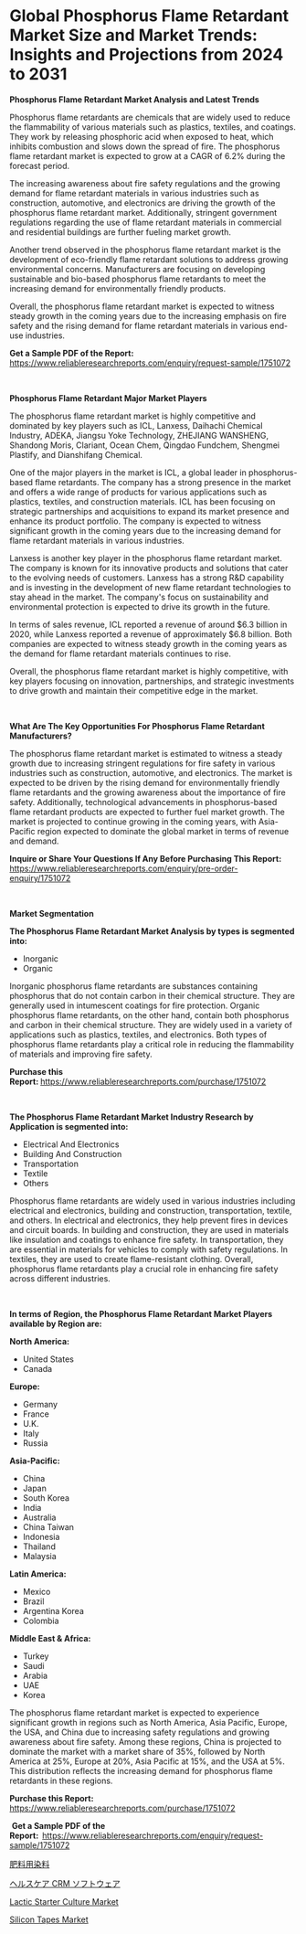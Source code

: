 <p><h1>Global Phosphorus Flame Retardant Market Size and Market Trends: Insights and Projections from 2024 to 2031</h1></p><p><strong>Phosphorus Flame Retardant Market Analysis and Latest Trends</strong></p>
<p><p>Phosphorus flame retardants are chemicals that are widely used to reduce the flammability of various materials such as plastics, textiles, and coatings. They work by releasing phosphoric acid when exposed to heat, which inhibits combustion and slows down the spread of fire. The phosphorus flame retardant market is expected to grow at a CAGR of 6.2% during the forecast period.</p><p>The increasing awareness about fire safety regulations and the growing demand for flame retardant materials in various industries such as construction, automotive, and electronics are driving the growth of the phosphorus flame retardant market. Additionally, stringent government regulations regarding the use of flame retardant materials in commercial and residential buildings are further fueling market growth.</p><p>Another trend observed in the phosphorus flame retardant market is the development of eco-friendly flame retardant solutions to address growing environmental concerns. Manufacturers are focusing on developing sustainable and bio-based phosphorus flame retardants to meet the increasing demand for environmentally friendly products.</p><p>Overall, the phosphorus flame retardant market is expected to witness steady growth in the coming years due to the increasing emphasis on fire safety and the rising demand for flame retardant materials in various end-use industries.</p></p>
<p><strong>Get a Sample PDF of the Report:&nbsp;</strong> <a href="https://www.reliableresearchreports.com/enquiry/request-sample/1751072">https://www.reliableresearchreports.com/enquiry/request-sample/1751072</a></p>
<p>&nbsp;</p>
<p><strong>Phosphorus Flame Retardant Major Market Players</strong></p>
<p><p>The phosphorus flame retardant market is highly competitive and dominated by key players such as ICL, Lanxess, Daihachi Chemical Industry, ADEKA, Jiangsu Yoke Technology, ZHEJIANG WANSHENG, Shandong Moris, Clariant, Ocean Chem, Qingdao Fundchem, Shengmei Plastify, and Dianshifang Chemical.</p><p>One of the major players in the market is ICL, a global leader in phosphorus-based flame retardants. The company has a strong presence in the market and offers a wide range of products for various applications such as plastics, textiles, and construction materials. ICL has been focusing on strategic partnerships and acquisitions to expand its market presence and enhance its product portfolio. The company is expected to witness significant growth in the coming years due to the increasing demand for flame retardant materials in various industries.</p><p>Lanxess is another key player in the phosphorus flame retardant market. The company is known for its innovative products and solutions that cater to the evolving needs of customers. Lanxess has a strong R&D capability and is investing in the development of new flame retardant technologies to stay ahead in the market. The company's focus on sustainability and environmental protection is expected to drive its growth in the future.</p><p>In terms of sales revenue, ICL reported a revenue of around $6.3 billion in 2020, while Lanxess reported a revenue of approximately $6.8 billion. Both companies are expected to witness steady growth in the coming years as the demand for flame retardant materials continues to rise.</p><p>Overall, the phosphorus flame retardant market is highly competitive, with key players focusing on innovation, partnerships, and strategic investments to drive growth and maintain their competitive edge in the market.</p></p>
<p>&nbsp;</p>
<p><strong>What Are The Key Opportunities For Phosphorus Flame Retardant Manufacturers?</strong></p>
<p><p>The phosphorus flame retardant market is estimated to witness a steady growth due to increasing stringent regulations for fire safety in various industries such as construction, automotive, and electronics. The market is expected to be driven by the rising demand for environmentally friendly flame retardants and the growing awareness about the importance of fire safety. Additionally, technological advancements in phosphorus-based flame retardant products are expected to further fuel market growth. The market is projected to continue growing in the coming years, with Asia-Pacific region expected to dominate the global market in terms of revenue and demand.</p></p>
<p><strong>Inquire or Share Your Questions If Any Before Purchasing This Report:</strong> <a href="https://www.reliableresearchreports.com/enquiry/pre-order-enquiry/1751072">https://www.reliableresearchreports.com/enquiry/pre-order-enquiry/1751072</a></p>
<p>&nbsp;</p>
<p><strong>Market Segmentation</strong></p>
<p><strong>The Phosphorus Flame Retardant Market Analysis by types is segmented into:</strong></p>
<p><ul><li>Inorganic</li><li>Organic</li></ul></p>
<p><p>Inorganic phosphorus flame retardants are substances containing phosphorus that do not contain carbon in their chemical structure. They are generally used in intumescent coatings for fire protection. Organic phosphorus flame retardants, on the other hand, contain both phosphorus and carbon in their chemical structure. They are widely used in a variety of applications such as plastics, textiles, and electronics. Both types of phosphorus flame retardants play a critical role in reducing the flammability of materials and improving fire safety.</p></p>
<p><strong>Purchase this Report:&nbsp;</strong><a href="https://www.reliableresearchreports.com/purchase/1751072">https://www.reliableresearchreports.com/purchase/1751072</a></p>
<p>&nbsp;</p>
<p><strong>The Phosphorus Flame Retardant Market Industry Research by Application is segmented into:</strong></p>
<p><ul><li>Electrical And Electronics</li><li>Building And Construction</li><li>Transportation</li><li>Textile</li><li>Others</li></ul></p>
<p><p>Phosphorus flame retardants are widely used in various industries including electrical and electronics, building and construction, transportation, textile, and others. In electrical and electronics, they help prevent fires in devices and circuit boards. In building and construction, they are used in materials like insulation and coatings to enhance fire safety. In transportation, they are essential in materials for vehicles to comply with safety regulations. In textiles, they are used to create flame-resistant clothing. Overall, phosphorus flame retardants play a crucial role in enhancing fire safety across different industries.</p></p>
<p>&nbsp;</p>
<p><strong>In terms of Region, the Phosphorus Flame Retardant Market Players available by Region are:</strong></p>
<p>
    <p> <strong> North America: </strong>
        <ul>
            <li>United States</li>
            <li>Canada</li>
        </ul>
        </p> 
    <p> <strong> Europe: </strong>
        <ul>
            <li>Germany</li>
            <li>France</li>
            <li>U.K.</li>
            <li>Italy</li>
            <li>Russia</li>
        </ul>
        </p> 
    <p> <strong> Asia-Pacific: </strong>
        <ul>
            <li>China</li>
            <li>Japan</li>
            <li>South Korea</li>
            <li>India</li>
            <li>Australia</li>
            <li>China Taiwan</li>
            <li>Indonesia</li>
            <li>Thailand</li>
            <li>Malaysia</li>
        </ul>
        </p> 
    <p> <strong> Latin America: </strong>
        <ul>
            <li>Mexico</li>
            <li>Brazil</li>
            <li>Argentina Korea</li>
            <li>Colombia</li>
        </ul>
        </p> 
    <p> <strong> Middle East & Africa: </strong>
        <ul>
            <li>Turkey</li>
            <li>Saudi</li>
            <li>Arabia</li>
            <li>UAE</li>
            <li>Korea</li>
        </ul>
    </p>
    </p>
<p><p>The phosphorus flame retardant market is expected to experience significant growth in regions such as North America, Asia Pacific, Europe, the USA, and China due to increasing safety regulations and growing awareness about fire safety. Among these regions, China is projected to dominate the market with a market share of 35%, followed by North America at 25%, Europe at 20%, Asia Pacific at 15%, and the USA at 5%. This distribution reflects the increasing demand for phosphorus flame retardants in these regions.</p></p>
<p><strong>Purchase this Report: </strong><a href="https://www.reliableresearchreports.com/purchase/1751072">https://www.reliableresearchreports.com/purchase/1751072</a></p>
<p>&nbsp;<strong>Get a Sample PDF of the Report:&nbsp;&nbsp;</strong><a href="https://www.reliableresearchreports.com/enquiry/request-sample/1751072">https://www.reliableresearchreports.com/enquiry/request-sample/1751072</a></p>
<p><strong></strong></p>
<p><p><a href="https://medium.com/@rodhoppe07/%E8%82%A5%E6%96%99%E7%94%A8%E6%9F%93%E6%96%99%E5%B8%82%E5%A0%B4%E3%82%B7%E3%82%A7%E3%82%A2%E3%81%AE%E6%8E%A8%E7%A7%BB%E3%81%A8%E5%B8%82%E5%A0%B4%E6%88%90%E9%95%B7%E3%83%88%E3%83%AC%E3%83%B3%E3%83%892024%E5%B9%B4%E3%81%8B%E3%82%892031%E5%B9%B4%E3%81%BE%E3%81%A7-3ca3d34b6e1b">肥料用染料</a></p><p><a href="https://medium.com/@rudysimonis2023/%E3%83%98%E3%83%AB%E3%82%B9%E3%82%B1%E3%82%A2crm%E3%82%BD%E3%83%95%E3%83%88%E3%82%A6%E3%82%A7%E3%82%A2%E5%B8%82%E5%A0%B4%E3%81%AE%E8%A6%8F%E6%A8%A1%E3%81%AF-%E3%82%B0%E3%83%AD%E3%83%BC%E3%83%90%E3%83%AB%E7%94%A3%E6%A5%AD%E3%81%AB%E3%81%8A%E3%81%91%E3%82%8B%E6%9C%80%E9%81%A9%E3%81%AA%E3%83%9E%E3%83%BC%E3%82%B1%E3%83%86%E3%82%A3%E3%83%B3%E3%82%B0%E3%83%81%E3%83%A3%E3%83%8D%E3%83%AB%E3%82%92%E6%98%8E%E3%82%89%E3%81%8B%E3%81%AB%E3%81%97%E3%81%BE%E3%81%99-287fa91deb65">ヘルスケア CRM ソフトウェア</a></p><p><a href="https://github.com/timeliteaut/Market-Research-Report-List-1/blob/main/lactic-starter-culture-market.md">Lactic Starter Culture Market</a></p><p><a href="https://github.com/bobicer/Market-Research-Report-List-2/blob/main/silicon-tapes-market.md">Silicon Tapes Market</a></p></p>